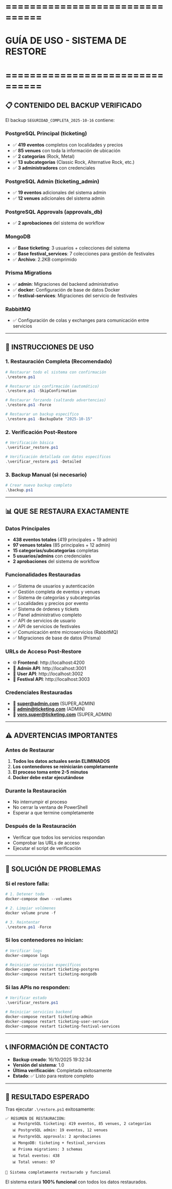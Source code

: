 # ================================

# GUÍA DE USO - SISTEMA DE RESTORE

# ================================

## 📋 CONTENIDO DEL BACKUP VERIFICADO

El backup `SEGURIDAD_COMPLETA_2025-10-16` contiene:

### PostgreSQL Principal (ticketing)

-   ✅ **419 eventos** completos con localidades y precios
-   ✅ **85 venues** con toda la información de ubicación
-   ✅ **2 categorías** (Rock, Metal)
-   ✅ **13 subcategorías** (Classic Rock, Alternative Rock, etc.)
-   ✅ **3 administradores** con credenciales

### PostgreSQL Admin (ticketing_admin)

-   ✅ **19 eventos** adicionales del sistema admin
-   ✅ **12 venues** adicionales del sistema admin

### PostgreSQL Approvals (approvals_db)

-   ✅ **2 aprobaciones** del sistema de workflow

### MongoDB

-   ✅ **Base ticketing**: 3 usuarios + colecciones del sistema
-   ✅ **Base festival_services**: 7 colecciones para gestión de festivales
-   ✅ **Archivo**: 2.2KB comprimido

### Prisma Migrations

-   ✅ **admin**: Migraciones del backend administrativo
-   ✅ **docker**: Configuración de base de datos Docker
-   ✅ **festival-services**: Migraciones del servicio de festivales

### RabbitMQ

-   ✅ Configuración de colas y exchanges para comunicación entre servicios

---

## 🚀 INSTRUCCIONES DE USO

### 1. Restauración Completa (Recomendado)

```powershell
# Restaurar todo el sistema con confirmación
.\restore.ps1

# Restaurar sin confirmación (automático)
.\restore.ps1 -SkipConfirmation

# Restaurar forzando (saltando advertencias)
.\restore.ps1 -Force

# Restaurar un backup específico
.\restore.ps1 -BackupDate "2025-10-15"
```

### 2. Verificación Post-Restore

```powershell
# Verificación básica
.\verificar_restore.ps1

# Verificación detallada con datos específicos
.\verificar_restore.ps1 -Detailed
```

### 3. Backup Manual (si necesario)

```powershell
# Crear nuevo backup completo
.\backup.ps1
```

---

## 📊 QUE SE RESTAURA EXACTAMENTE

### Datos Principales

-   **438 eventos totales** (419 principales + 19 admin)
-   **97 venues totales** (85 principales + 12 admin)
-   **15 categorías/subcategorías** completas
-   **5 usuarios/admins** con credenciales
-   **2 aprobaciones** del sistema de workflow

### Funcionalidades Restauradas

-   ✅ Sistema de usuarios y autenticación
-   ✅ Gestión completa de eventos y venues
-   ✅ Sistema de categorías y subcategorías
-   ✅ Localidades y precios por evento
-   ✅ Sistema de órdenes y tickets
-   ✅ Panel administrativo completo
-   ✅ API de servicios de usuario
-   ✅ API de servicios de festivales
-   ✅ Comunicación entre microservicios (RabbitMQ)
-   ✅ Migraciones de base de datos (Prisma)

### URLs de Acceso Post-Restore

-   🌐 **Frontend**: http://localhost:4200
-   🔧 **Admin API**: http://localhost:3001
-   👤 **User API**: http://localhost:3002
-   🎪 **Festival API**: http://localhost:3003

### Credenciales Restauradas

-   🔑 **super@admin.com** (SUPER_ADMIN)
-   🔑 **admin@ticketing.com** (ADMIN)
-   🔑 **voro.super@ticketing.com** (SUPER_ADMIN)

---

## ⚠️ ADVERTENCIAS IMPORTANTES

### Antes de Restaurar

1. **Todos los datos actuales serán ELIMINADOS**
2. **Los contenedores se reiniciarán completamente**
3. **El proceso toma entre 2-5 minutos**
4. **Docker debe estar ejecutándose**

### Durante la Restauración

-   No interrumpir el proceso
-   No cerrar la ventana de PowerShell
-   Esperar a que termine completamente

### Después de la Restauración

-   Verificar que todos los servicios respondan
-   Comprobar las URLs de acceso
-   Ejecutar el script de verificación

---

## 🔧 SOLUCIÓN DE PROBLEMAS

### Si el restore falla:

```powershell
# 1. Detener todo
docker-compose down --volumes

# 2. Limpiar volúmenes
docker volume prune -f

# 3. Reintentar
.\restore.ps1 -Force
```

### Si los contenedores no inician:

```powershell
# Verificar logs
docker-compose logs

# Reiniciar servicios específicos
docker-compose restart ticketing-postgres
docker-compose restart ticketing-mongodb
```

### Si las APIs no responden:

```powershell
# Verificar estado
.\verificar_restore.ps1

# Reiniciar servicios backend
docker-compose restart ticketing-admin
docker-compose restart ticketing-user-service
docker-compose restart ticketing-festival-services
```

---

## 📞 INFORMACIÓN DE CONTACTO

-   **Backup creado**: 16/10/2025 19:32:34
-   **Versión del sistema**: 1.0
-   **Última verificación**: Completada exitosamente
-   **Estado**: ✅ Listo para restore completo

---

## 🎯 RESULTADO ESPERADO

Tras ejecutar `.\restore.ps1` exitosamente:

```
✅ RESUMEN DE RESTAURACIÓN:
   📊 PostgreSQL ticketing: 419 eventos, 85 venues, 2 categorías
   📊 PostgreSQL admin: 19 eventos, 12 venues
   📊 PostgreSQL approvals: 2 aprobaciones
   📊 MongoDB: ticketing + festival_services
   📊 Prisma migrations: 3 schemas
   📊 Total eventos: 438
   📊 Total venues: 97

🚀 Sistema completamente restaurado y funcional
```

El sistema estará **100% funcional** con todos los datos restaurados.
